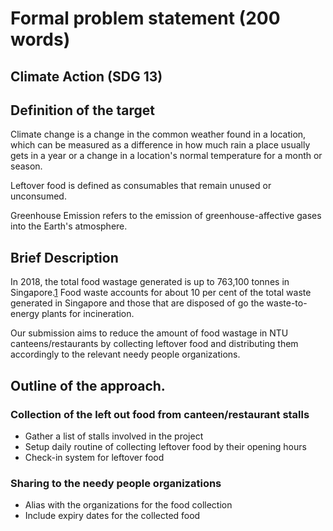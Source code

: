 # Formal problem statement (200 words)
## Climate Action (SDG 13)

## Definition of the target
Climate change is a change in the common weather found in a location, which can be measured as a difference in how much rain a place usually gets in a year or a change in a location's normal temperature for a month or season.

Leftover food is defined as consumables that remain unused or unconsumed.

Greenhouse Emission refers to the emission of greenhouse-affective gases into the Earth's atmosphere.

## Brief Description
In 2018, the total food wastage generated is up to 763,100 tonnes in Singapore.[1] Food waste accounts for about 10 per cent of the total waste generated in Singapore and those that are disposed of go the waste-to-energy plants for incineration.

Our submission aims to reduce the amount of food wastage in NTU canteens/restaurants by collecting leftover food and distributing them accordingly to the relevant needy people organizations.

## Outline of the approach.
### Collection of the left out food from canteen/restaurant stalls
- Gather a list of stalls involved in the project
- Setup daily routine of collecting leftover food by their opening hours
- Check-in system for leftover food

### Sharing to the needy people organizations 
- Alias with the organizations for the food collection
- Include expiry dates for the collected food

[1]: https://www.nea.gov.sg/our-services/waste-management/3r-programmes-and-resources/food-waste-management